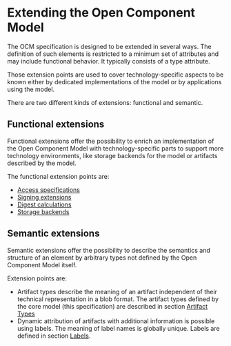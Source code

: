 # Extending the Open Component Model

The OCM specification is designed to be extended in several ways. The definition of such elements is restricted to a minimum set of attributes and may include functional behavior. It typically consists of a type attribute.

Those extension points are used to cover technology-specific aspects to be known either by dedicated implementations of the model or by applications using the model.

There are two different kinds of extensions: functional and semantic.

## Functional extensions

Functional extensions offer the possibility to enrich an implementation of the Open Component Model with technology-specific parts to support more technology environments, like storage backends for the model or artifacts described by the model.

The functional extension points are:

- [Access  specifications](../01-model/02-elements.md#access-specification)
- [Signing extensions](../02-processing/03-signing.md)
- [Digest calculations](../02-processing/04-digest.md)
- [Storage backends](../04-persistence/01-mappings.md)

## Semantic extensions

Semantic extensions offer the possibility to describe the semantics and structure of an element by arbitrary types not defined by the Open Component Model itself.

Extension points are:

- Artifact types describe the meaning of an artifact independent of their technical representation in a blob format. The artifact types defined by the core model (this specification) are described in section [Artifact Types](02-elements.md#artifact-types)
- Dynamic attribution of artifacts with additional information is possible using labels. The meaning of label names is globally unique. Labels are defined in section [Labels](02-elements.md#labels).
